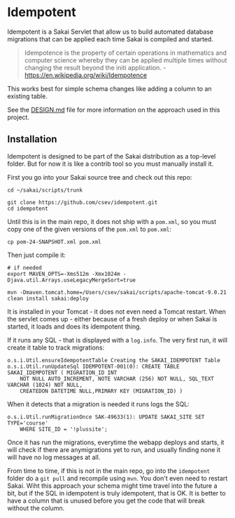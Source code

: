 Idempotent
==========

Idempotent is a Sakai Servlet that allow us to build automated database
migrations that can be applied each time Sakai is compiled and started.

> Idempotence is the property of certain operations in mathematics and
computer science whereby they can be applied multiple times without
changing the result beyond the initi
application. - https://en.wikipedia.org/wiki/Idempotence

This works best for simple schema changes like adding a column to an
existing table.

See the [DESIGN.md](DESIGN.md) file for more information on the
approach used in this project.

Installation
------------

Idempotent is designed to be part of the Sakai distribution as a top-level
folder.  But for now it is like a contrib tool so you must manually install
it.

First you go into your Sakai source tree and check out this repo:

    cd ~/sakai/scripts/trunk

    git clone https://github.com/csev/idempotent.git
    cd idempotent

Until this is in the main repo, it does not ship with a `pom.xml`,
so you must copy one of the given versions of the `pom.xml` to
`pom.xml`:

    cp pom-24-SNAPSHOT.xml pom.xml

Then just compile it:

    # if needed
    export MAVEN_OPTS=-Xms512m -Xmx1024m -Djava.util.Arrays.useLegacyMergeSort=true

    mvn -Dmaven.tomcat.home=/Users/csev/sakai/scripts/apache-tomcat-9.0.21 clean install sakai:deploy

It is installed in your Tomcat - it does not even need a Tomcat restart.  When the
servlet comes up - either because of a fresh deploy or when Sakai is started, it loads
and does its idempotent thing.

If it runs any SQL - that is displayed with a `log.info`.  The very first run, it will create
it table to track migrations:

    o.s.i.Util.ensureIdempotentTable Creating the SAKAI_IDEMPOTENT Table
    o.s.i.Util.runUpdateSql IDEMPOTENT-001(0): CREATE TABLE SAKAI_IDEMPOTENT ( MIGRATION_ID INT
        NOT NULL AUTO_INCREMENT, NOTE VARCHAR (256) NOT NULL, SQL_TEXT VARCHAR (1024) NOT NULL,
        CREATEDON DATETIME NULL,PRIMARY KEY (MIGRATION_ID) )

When it detects that a migration is needed it runs logs the SQL:

    o.s.i.Util.runMigrationOnce SAK-49633(1): UPDATE SAKAI_SITE SET TYPE='course'
        WHERE SITE_ID = '!plussite';

Once it has run the migrations, everytime the webapp deploys and starts, it will check if
there are anymigrations yet to run, and usually finding none it will have no log messages
at all.

From time to time, if this is not in the main repo, go into the `idempotent` folder
do a `git pull` and recompile using `mvn`.   You don't even need to restart Sakai.
Wiht this approach your schema might time travel into the future a bit, but if
the SQL in idempotent is truly idempotent, that is OK.  It is better to have a column
that is unused before you get the code that will break without the column.


